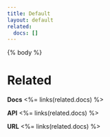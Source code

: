 ```yaml
---
title: Default
layout: default
related:
  docs: []
---
```


{% body %}

# Related
**Docs**
<%= links(related.docs) %>

**API**
<%= links(related.docs) %>

**URL**
<%= links(related.docs) %>